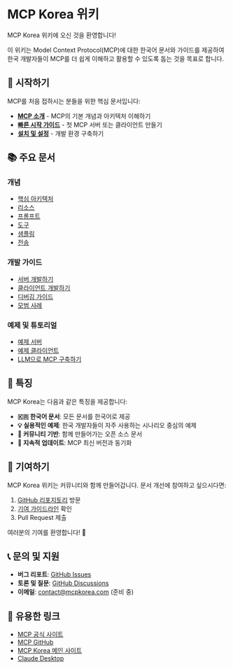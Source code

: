 # MCP Korea 위키

MCP Korea 위키에 오신 것을 환영합니다! 

이 위키는 Model Context Protocol(MCP)에 대한 한국어 문서와 가이드를 제공하여 한국 개발자들이 MCP를 더 쉽게 이해하고 활용할 수 있도록 돕는 것을 목표로 합니다.

## 🚀 시작하기

MCP를 처음 접하시는 분들을 위한 핵심 문서입니다:

- **[MCP 소개](/wiki/introduction)** - MCP의 기본 개념과 아키텍처 이해하기
- **[빠른 시작 가이드](/wiki/quickstart)** - 첫 MCP 서버 또는 클라이언트 만들기
- **[설치 및 설정](/wiki/installation)** - 개발 환경 구축하기

## 📚 주요 문서

### 개념
- [핵심 아키텍처](/wiki/architecture)
- [리소스](/wiki/resources)
- [프롬프트](/wiki/prompts)
- [도구](/wiki/tools)
- [샘플링](/wiki/sampling)
- [전송](/wiki/transports)

### 개발 가이드
- [서버 개발하기](/wiki/server-development)
- [클라이언트 개발하기](/wiki/client-development)
- [디버깅 가이드](/wiki/debugging)
- [모범 사례](/wiki/best-practices)

### 예제 및 튜토리얼
- [예제 서버](/wiki/example-servers)
- [예제 클라이언트](/wiki/example-clients)
- [LLM으로 MCP 구축하기](/wiki/building-with-llms)

## 🌟 특징

MCP Korea는 다음과 같은 특징을 제공합니다:

- **🇰🇷 한국어 문서**: 모든 문서를 한국어로 제공
- **💡 실용적인 예제**: 한국 개발자들이 자주 사용하는 시나리오 중심의 예제
- **🤝 커뮤니티 기반**: 함께 만들어가는 오픈 소스 문서
- **🔄 지속적 업데이트**: MCP 최신 버전과 동기화

## 🤝 기여하기

MCP Korea 위키는 커뮤니티와 함께 만들어갑니다. 문서 개선에 참여하고 싶으시다면:

1. [GitHub 리포지토리](https://github.com/mcpkorea/mcpkorea-docs) 방문
2. [기여 가이드라인](https://github.com/mcpkorea/mcpkorea-docs/blob/main/CONTRIBUTING.md) 확인
3. Pull Request 제출

여러분의 기여를 환영합니다! 🎉

## 📞 문의 및 지원

- **버그 리포트**: [GitHub Issues](https://github.com/mcpkorea/mcpkorea-docs/issues)
- **토론 및 질문**: [GitHub Discussions](https://github.com/mcpkorea/mcpkorea-docs/discussions)
- **이메일**: contact@mcpkorea.com (준비 중)

## 🔗 유용한 링크

- [MCP 공식 사이트](https://modelcontextprotocol.io)
- [MCP GitHub](https://github.com/modelcontextprotocol)
- [MCP Korea 메인 사이트](https://mcpkorea.com)
- [Claude Desktop](https://claude.ai/desktop)